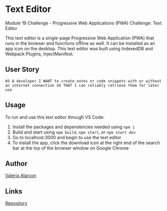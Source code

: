 # Text Editor
Module 19 Challenge - Progressive Web Applications (PWA) Challenge: Text Editor

This text editor is a single-page Progressive Web Application (PWA) that runs in the browser and functions offline as well. It can be installed as an app icon on the desktop. This text editor was built using IndexedDB and Webpack Plugins, InjectManifest.

## User Story
`
AS A developer
I WANT to create notes or code snippets with or without an internet connection
SO THAT I can reliably retrieve them for later use
`

## Usage
To run and use this text editor through VS Code:
1. Install the packages and dependencies needed using ``npm i``
2. Build and start using ``npm build``, ``npm start``, or ``npm start dev``
3. Go to localhost:3000 and begin to use the text editor
4. To install the app, click the download icon at the right end of the search bar at the top of the browser window on Google Chrome

## Author
[Valeria Alarcon](https://github.com/valeriaalarcon1)

## Links
[Repository](https://github.com/valeriaalarcon1/text-editor)